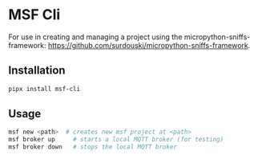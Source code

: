 # MSF Cli

For use in creating and managing a project using the micropython-sniffs-framework: https://github.com/surdouski/micropython-sniffs-framework.

## Installation

```bash
pipx install msf-cli
```

## Usage

```bash
msf new <path>  # creates new msf project at <path>
msf broker up     # starts a local MQTT broker (for testing)
msf broker down   # stops the local MQTT broker
```